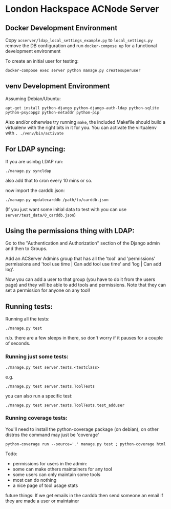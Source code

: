 # London Hackspace ACNode Server

## Docker Development Environment

Copy `acserver/ldap_local_settings_example.py` to `local_settings.py` remove the DB configuration and run `docker-compose up` for a functional development environment

To create an initial user for testing:

```
docker-compose exec server python manage.py createsuperuser
```

## venv Development Environment

Assuming Debian/Ubuntu:

```
apt-get install python-django python-django-auth-ldap python-sqlite python-psycopg2 python-netaddr python-pip
```

Also and/or otherwise try running `make`, the included Makefile should build a virtualenv with the right bits in it for you. You can activate the virtualenv with `. ./venv/bin/activate`

## For LDAP syncing:

If you are usinbg LDAP run:

```
./manage.py syncldap
```

also add that to cron every 10 mins or so.

now import the carddb.json:

```
./manage.py updatecarddb /path/to/carddb.json
```

(If you just want some initial data to test with you can use `server/test_data/0_carddb.json`)

## Using the permissions thing with LDAP:

Go to the "Authentication and Authorization" section of the Django admin and then to Groups.

Add an ACServer Admins group that has all the 'tool' and 'permissions' permissions and
'tool use time | Can add tool use time' and 'log | Can add log'.

Now you can add a user to that group (you have to do it from the users page) and they will be able
to add tools and permissions. Note that they can set a permission for anyone on any tool!

## Running tests:

Running all the tests:

```
./manage.py test
```

n.b. there are a few sleeps in there, so don't worry if it pauses for a couple of seconds.

### Running just some tests:

```
./manage.py test server.tests.<testclass>
```

e.g.

```
./manage.py test server.tests.ToolTests
```

you can also run a specific test:

```
./manage.py test server.tests.ToolTests.test_adduser
```

### Running coverage tests:

You'll need to install the python-coverage package (on debian), on other distros the command may just be 'coverage'

```
python-coverage run --source='.' manage.py test ; python-coverage html
```

Todo:

- permissions for users in the admin:
- some can make others maintainers for any tool
- some users can only maintain some tools
- most can do nothing
- a nice page of tool usage stats

future things:
If we get emails in the carddb then send someone an email if they are made a user or maintainer
